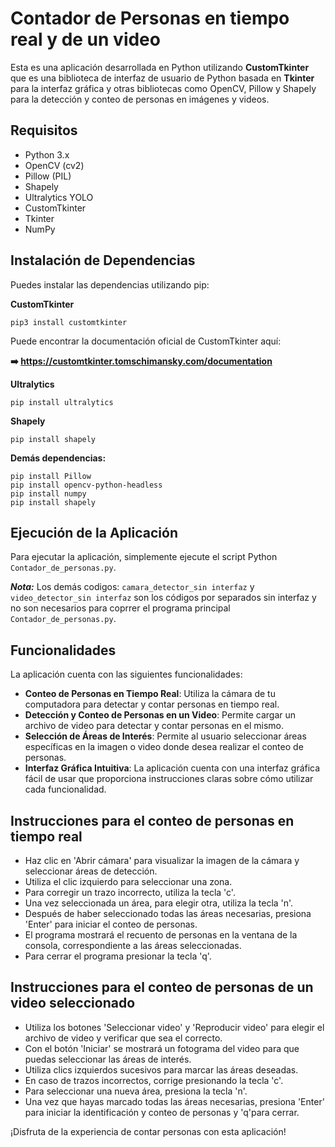 # Contador de Personas en tiempo real y de un video

Esta es una aplicación desarrollada en Python utilizando **CustomTkinter** que es una biblioteca de interfaz de usuario de Python basada en **Tkinter** para la interfaz gráfica y otras bibliotecas como OpenCV, Pillow y Shapely para la detección y conteo de personas en imágenes y videos.

## Requisitos

- Python 3.x
- OpenCV (cv2)
- Pillow (PIL)
- Shapely
- Ultralytics YOLO
- CustomTkinter
- Tkinter
- NumPy

## Instalación de Dependencias

Puedes instalar las dependencias utilizando pip:

**CustomTkinter**
```
pip3 install customtkinter
```
Puede encontrar la documentación oficial de CustomTkinter aquí:

**➡️ https://customtkinter.tomschimansky.com/documentation**

**Ultralytics**
```
pip install ultralytics
```
**Shapely**
```
pip install shapely
```
**Demás dependencias:**
```
pip install Pillow
pip install opencv-python-headless
pip install numpy
pip install shapely
```
## Ejecución de la Aplicación

Para ejecutar la aplicación, simplemente ejecute el script Python `Contador_de_personas.py`.

***Nota:***
Los demás codigos: `camara_detector_sin interfaz` y `video_detector_sin interfaz` son los códigos por separados sin interfaz y no son necesarios para coprrer el programa principal `Contador_de_personas.py`.

## Funcionalidades

La aplicación cuenta con las siguientes funcionalidades:

- **Conteo de Personas en Tiempo Real**: Utiliza la cámara de tu computadora para detectar y contar personas en tiempo real.
- **Detección y Conteo de Personas en un Video**: Permite cargar un archivo de video para detectar y contar personas en el mismo.
- **Selección de Áreas de Interés**: Permite al usuario seleccionar áreas específicas en la imagen o video donde desea realizar el conteo de personas.
- **Interfaz Gráfica Intuitiva**: La aplicación cuenta con una interfaz gráfica fácil de usar que proporciona instrucciones claras sobre cómo utilizar cada funcionalidad.

## Instrucciones para el conteo de personas en tiempo real

- Haz clic en 'Abrir cámara' para visualizar la imagen de la cámara y seleccionar áreas de detección.
- Utiliza el clic izquierdo para seleccionar una zona.
- Para corregir un trazo incorrecto, utiliza la tecla 'c'.
- Una vez seleccionada un área, para elegir otra, utiliza la tecla 'n'.
- Después de haber seleccionado todas las áreas necesarias, presiona 'Enter' para iniciar el conteo de personas.
- El programa mostrará el recuento de personas en la ventana de la consola, correspondiente a las áreas seleccionadas.
- Para cerrar el programa presionar la tecla 'q'.

## Instrucciones para el conteo de personas de un video seleccionado

- Utiliza los botones 'Seleccionar video' y 'Reproducir video' para elegir el archivo de video y verificar que sea el correcto.
- Con el botón 'Iniciar' se mostrará un fotograma del video para que puedas seleccionar las áreas de interés.
- Utiliza clics izquierdos sucesivos para marcar las áreas deseadas.
- En caso de trazos incorrectos, corrige presionando la tecla 'c'.
- Para seleccionar una nueva área, presiona la tecla 'n'.
- Una vez que hayas marcado todas las áreas necesarias, presiona 'Enter' para iniciar la identificación y conteo de personas y 'q'para cerrar.

¡Disfruta de la experiencia de contar personas con esta aplicación!

